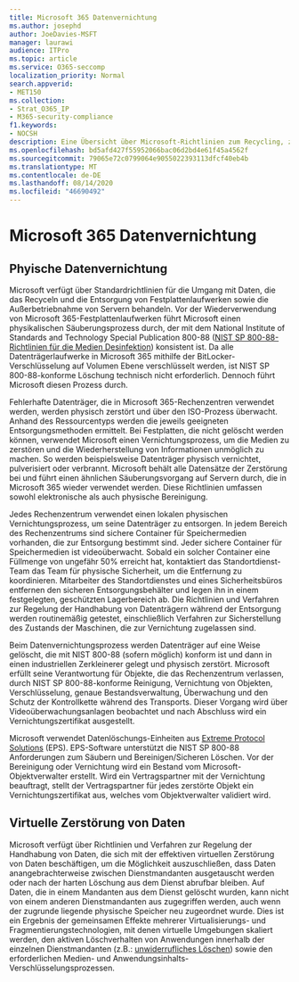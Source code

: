 ```yaml
---
title: Microsoft 365 Datenvernichtung
ms.author: josephd
author: JoeDavies-MSFT
manager: laurawi
audience: ITPro
ms.topic: article
ms.service: O365-seccomp
localization_priority: Normal
search.appverid:
- MET150
ms.collection:
- Strat_O365_IP
- M365-security-compliance
f1.keywords:
- NOCSH
description: Eine Übersicht über Microsoft-Richtlinien zum Recycling, zur Entsorgung oder zur Vernichtung von Microsoft 365-Datenträgern und-Servern im Rechenzentrum.
ms.openlocfilehash: bd5afd427f55952066bac06d2bd4e61f45a4562f
ms.sourcegitcommit: 79065e72c0799064e9055022393113dfcf40eb4b
ms.translationtype: MT
ms.contentlocale: de-DE
ms.lasthandoff: 08/14/2020
ms.locfileid: "46690492"
---
```

# <a name="microsoft-365-data-destruction"></a>Microsoft 365 Datenvernichtung

## <a name="physical-data-destruction"></a>Phyische Datenvernichtung

Microsoft verfügt über Standardrichtlinien für die Umgang mit Daten, die das Recyceln und die Entsorgung von Festplattenlaufwerken sowie die Außerbetriebnahme von Servern behandeln. Vor der Wiederverwendung von Microsoft 365-Festplattenlaufwerken führt Microsoft einen physikalischen Säuberungsprozess durch, der mit dem National Institute of Standards and Technology Special Publication 800-88 ([NIST SP 800-88-Richtlinien für die Medien Desinfektion](https://nvlpubs.nist.gov/nistpubs/SpecialPublications/NIST.SP.800-88r1.pdf)) konsistent ist. Da alle Datenträgerlaufwerke in Microsoft 365 mithilfe der BitLocker-Verschlüsselung auf Volumen Ebene verschlüsselt werden, ist NIST SP 800-88-konforme Löschung technisch nicht erforderlich. Dennoch führt Microsoft diesen Prozess durch.

Fehlerhafte Datenträger, die in Microsoft 365-Rechenzentren verwendet werden, werden physisch zerstört und über den ISO-Prozess überwacht. Anhand des Ressourcentyps werden die jeweils geeigneten Entsorgungsmethoden ermittelt. Bei Festplatten, die nicht gelöscht werden können, verwendet Microsoft einen Vernichtungsprozess, um die Medien zu zerstören und die Wiederherstellung von Informationen unmöglich zu machen. So werden beispielsweise Datenträger physisch vernichtet, pulverisiert oder verbrannt. Microsoft behält alle Datensätze der Zerstörung bei und führt einen ähnlichen Säuberungsvorgang auf Servern durch, die in Microsoft 365 wieder verwendet werden. Diese Richtlinien umfassen sowohl elektronische als auch physische Bereinigung.

Jedes Rechenzentrum verwendet einen lokalen physischen Vernichtungsprozess, um seine Datenträger zu entsorgen. In jedem Bereich des Rechenzentrums sind sichere Container für Speichermedien vorhanden, die zur Entsorgung bestimmt sind. Jeder sichere Container für Speichermedien ist videoüberwacht. Sobald ein solcher Container eine Füllmenge von ungefähr 50% erreicht hat, kontaktiert das Standortdienst-Team das Team für physische Sicherheit, um die Entfernung zu koordinieren. Mitarbeiter des Standortdienstes und eines Sicherheitsbüros entfernen den sicheren Entsorgungsbehälter und legen ihn in einem festgelegten, geschützten Lagerbereich ab. Die Richtlinien und Verfahren zur Regelung der Handhabung von Datenträgern während der Entsorgung werden routinemäßig getestet, einschließlich Verfahren zur Sicherstellung des Zustands der Maschinen, die zur Vernichtung zugelassen sind.

Beim Datenvernichtungsprozess werden Datenträger auf eine Weise gelöscht, die mit NIST 800-88 (sofern möglich) konform ist und dann in einen industriellen Zerkleinerer gelegt und physisch zerstört. Microsoft erfüllt seine Verantwortung für Objekte, die das Rechenzentrum verlassen, durch NIST SP 800-88-konforme Reinigung, Vernichtung von Objekten, Verschlüsselung, genaue Bestandsverwaltung, Überwachung und den Schutz der Kontrollkette während des Transports. Dieser Vorgang wird über Videoüberwachungsanlagen beobachtet und nach Abschluss wird ein Vernichtungszertifikat ausgestellt.

Microsoft verwendet Datenlöschungs-Einheiten aus [Extreme Protocol Solutions](https://www.enterprisedataerasure.com/) (EPS). EPS-Software unterstützt die NIST SP 800-88 Anforderungen zum Säubern und Bereinigen/Sicheren Löschen. Vor der Bereinigung oder Vernichtung wird ein Bestand vom Microsoft-Objektverwalter erstellt. Wird ein Vertragspartner mit der Vernichtung beauftragt, stellt der Vertragspartner für jedes zerstörte Objekt ein Vernichtungszertifikat aus, welches vom Objektverwalter validiert wird.

## <a name="virtual-data-destruction"></a>Virtuelle Zerstörung von Daten

Microsoft verfügt über Richtlinien und Verfahren zur Regelung der Handhabung von Daten, die sich mit der effektiven virtuellen Zerstörung von Daten beschäftigen, um die Möglichkeit auszuschließen, dass Daten anangebrachterweise zwischen Dienstmandanten ausgetauscht werden oder nach der harten Löschung aus dem Dienst abrufbar bleiben. Auf Daten, die in einem Mandanten aus dem Dienst gelöscht wurden, kann nicht von einem anderen Dienstmandanten aus zugegriffen werden, auch wenn der zugrunde liegende physische Speicher neu zugeordnet wurde. Dies ist ein Ergebnis der gemeinsamen Effekte mehrerer Virtualisierungs- und Fragmentierungstechnologien, mit denen virtuelle Umgebungen skaliert werden, den aktiven Löschverhalten von Anwendungen innerhalb der einzelnen Dienstmandanten (z.B.: [unwiderrufliches Löschen](https://docs.microsoft.com/office365/securitycompliance/office-365-exchange-online-data-deletion#page-zeroing)) sowie den erforderlichen Medien- und Anwendungsinhalts-Verschlüsselungsprozessen.